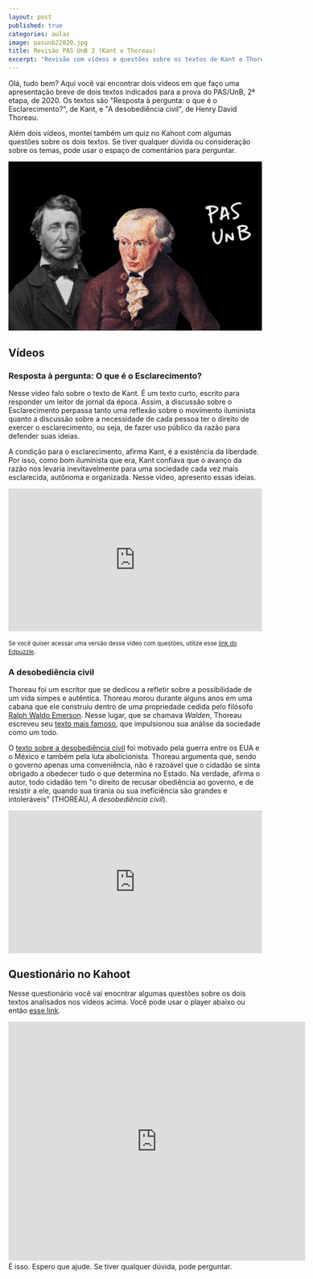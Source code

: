 ```yaml
---
layout: post
published: true
categories: aulas
image: pasunb22020.jpg
title: Revisão PAS UnB 2 (Kant e Thoreau)
excerpt: "Revisão com vídeos e questões sobre os textos de Kant e Thoreau indicados para o PAS 2, da UnB"
---
```


Olá, tudo bem? Aqui você vai encontrar dois vídeos em que faço uma apresentação breve de dois textos indicados para a prova do PAS/UnB, 2ª etapa, de 2020. Os textos são "Resposta à pergunta: o que é o Esclarecimento?", de Kant, e "A desobediência civil", de Henry David Thoreau. 

Além dois vídeos, montei também um quiz no Kahoot com algumas questões sobre os dois textos. Se tiver qualquer dúvida ou consideração sobre os temas, pode usar o espaço de comentários para perguntar. <i class="far fa-smile"></i>

<img src="/assets/images/pasunb22020.jpg">

## Vídeos

### Resposta à pergunta: O que é o Esclarecimento?

Nesse vídeo falo sobre o texto de Kant. É um texto curto, escrito para responder um leitor de jornal da época. Assim, a discussão sobre o Esclarecimento perpassa tanto uma reflexão sobre o movimento iluminista quanto a discussão sobre a necessidade de cada pessoa ter o direito de exercer o esclarecimento, ou seja, de fazer uso público da razão para defender suas ideias. 

A condição para o esclarecimento, afirma Kant, é a existência da liberdade. Por isso, como bom iluminista que era, Kant confiava que o avanço da razão nos levaria inevitavelmente para uma sociedade cada vez mais esclarecida, autônoma e organizada. Nesse vídeo, apresento essas ideias. 

<style>.embed-container { position: relative; padding-bottom: 56.25%; height: 0; overflow: hidden; max-width: 100%; } .embed-container iframe, .embed-container object, .embed-container embed { position: absolute; top: 0; left: 0; width: 100%; height: 100%; }</style><div class='embed-container'><iframe src='https://www.youtube.com/embed/_AKnVdcXOzU' frameborder='0' allowfullscreen></iframe></div>
<small>Se você quiser acessar uma versão desse vídeo com questões, utilize esse <a href="https://edpuzzle.com/media/5f2072ee8b5f993f08ed570d">link do Edpuzzle</a>.</small>

### A desobediência civil

Thoreau foi um escritor que se dedicou a refletir sobre a possibilidade de um vida simpes e autêntica. Thoreau morou durante alguns anos em uma cabana que ele construiu dentro de uma propriedade cedida pelo filósofo [Ralph Waldo Emerson](https://g.co/kgs/4aLZ7C). Nesse lugar, que se chamava _Walden_, Thoreau escreveu seu [texto mais famoso](https://amzn.to/3zADJPb), que impulsionou sua análise da sociedade como um todo. 

O [texto sobre a desobediência civil](https://amzn.to/3gCoC0p) foi motivado pela guerra entre os EUA e o México e também pela luta abolicionista. Thoreau argumenta que, sendo o governo apenas uma conveniência, não é razoável que o cidadão se sinta obrigado a obedecer tudo o que determina no Estado. Na verdade, afirma o autor, todo cidadão tem "o direito de recusar obediência ao governo, e de resistir a ele, quando sua tirania ou sua ineficiência são grandes e intoleráveis" (THOREAU, _A desobediência civil_). 

<style>.embed-container { position: relative; padding-bottom: 56.25%; height: 0; overflow: hidden; max-width: 100%; } .embed-container iframe, .embed-container object, .embed-container embed { position: absolute; top: 0; left: 0; width: 100%; height: 100%; }</style><div class='embed-container'><iframe src='https://www.youtube.com/embed/g2YOz-uK0Vw' frameborder='0' allowfullscreen></iframe></div>

## Questionário no Kahoot

Nesse questionário você vai enocntrar algumas questões sobre os dois textos analisados nos vídeos acima. Você pode usar o player abaixo ou então [esse link](https://create.kahoot.it/share/pas-unb-2-etapa-obras-filosoficas/0cfb61db-f895-429f-bee8-05f23737996f).

<iframe src="https://kahoot.it/challenge/01244147?challenge-id=15753ace-9978-422a-8551-6b551632bc9c_1624021587352" allowfullscreen="" width="590" height="475" frameborder="0"></iframe>
<br>
É isso. Espero que ajude. Se tiver qualquer dúvida, pode perguntar. <i class="far fa-smile-wink"></i>

